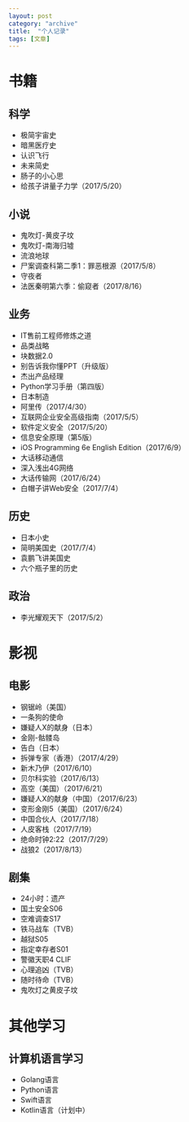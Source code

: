 ```yaml
---
layout: post
category: "archive"
title:  "个人记录"
tags: [文章]
---
```


# 书籍

## 科学

* 极简宇宙史
* 暗黑医疗史
* 认识飞行
* 未来简史
* 肠子的小心思
* 给孩子讲量子力学（2017/5/20）





## 小说

* 鬼吹灯-黄皮子坟
* 鬼吹灯-南海归墟
* 流浪地球
* 尸案调查科第二季1：罪恶根源（2017/5/8）
* 守夜者
* 法医秦明第六季：偷窥者（2017/8/16）





## 业务

* IT售前工程师修炼之道
* 品类战略
* 块数据2.0
* 别告诉我你懂PPT（升级版）
* 杰出产品经理
* Python学习手册（第四版）
* 日本制造
* 阿里传（2017/4/30）
* 互联网企业安全高级指南（2017/5/5）
* 软件定义安全（2017/5/20）
* 信息安全原理（第5版）
* iOS Programming 6e English Edition（2017/6/9）
* 大话移动通信
* 深入浅出4G网络
* 大话传输网（2017/6/24）
* 白帽子讲Web安全（2017/7/4）




## 历史

* 日本小史
* 简明美国史（2017/7/4）
* 袁鹏飞讲美国史
* 六个瓶子里的历史




## 政治

* 李光耀观天下（2017/5/2）




# 影视

## 电影

* 钢锯岭（美国）
* 一条狗的使命
* 嫌疑人X的献身（日本）
* 金刚-骷髅岛
* 告白（日本）
* 拆弹专家（香港）（2017/4/29）
* 新木乃伊（2017/6/10）
* 贝尔科实验（2017/6/13）
* 高空（美国）（2017/6/21）
* 嫌疑人X的献身（中国）（2017/6/23）
* 变形金刚5（美国）（2017/6/24）
* 中国合伙人（2017/7/18）
* 人皮客栈（2017/7/19）
* 绝命时钟2:22（2017/7/29）
* 战狼2（2017/8/13）





## 剧集

* 24小时：遗产
* 国土安全S06
* 空难调查S17
* 铁马战车（TVB）
* 越狱S05
* 指定幸存者S01
* 警徽天职4 CLIF
* 心理追凶（TVB）
* 随时待命（TVB）
* 鬼吹灯之黄皮子坟








# 其他学习

## 计算机语言学习

* Golang语言
* Python语言
* Swift语言
* Kotlin语言（计划中）




